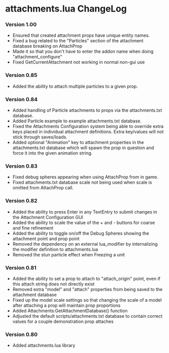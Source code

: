 # attachments.lua ChangeLog

### Version 1.00
- Ensured that created attachment props have unique entity names.
- Fixed a bug related to the "Particles" section of the attachment database breaking on AttachProp
- Made it so that you don't have to enter the addon name when doing "attachment_configure"
- Fixed GetCurrentAttachment not working in normal non-gui use

### Version 0.85
- Added the ability to attach multiple particles to a given prop.

### Version 0.84
- Added handling of Particle attachments to props via the attachments.txt database.
- Added Particle example to example attachments.txt database.
- Fixed the Attachments Configuration system being able to override extra keys placed in individual attachment definitions.  Extra key/values will not stick through saves/loads.
- Added optional "Animation" key to attachment properties in the attachments.txt database which will spawn the prop in question and force it into the given animation string.

### Version 0.83
- Fixed debug spheres appearing when using AttachProp from in game.
- Fixed attachments.txt database scale not being used when scale is omitted from AttachProp call.

### Version 0.82
- Added the ability to press Enter in any TextEntry to submit changes in the Attachment Configuration GUI
- Added the ability to scale the value of the + and - buttons for coarse and fine refinement
- Added the ability to toggle on/off the Debug Spheres showing the attachment point and prop point
- Removed the dependency on an external lua_modifier by internalizing the modifier definition to attachments.lua
- Removed the stun particle effect when Freezing a unit


### Version 0.81
- Added the ability to set a prop to attach to "attach_origin" point, even if this attach string does not directly exist
- Removed extra "model" and "attach" properties from being saved to the attachment database
- Fixed up the model scale settings so that changing the scale of a model after attaching a prop will maintain prop proportions
- Added Attachments:GetAttachmentDatabase() function
- Adjusted the default scripts/attachments.txt database to contain correct values for a couple demonstration prop attaches

### Version 0.80
- Added attachments.lua library